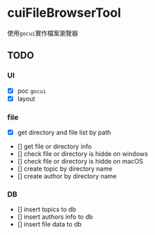 # cuiFileBrowserTool

使用`gocui`實作檔案瀏覽器

## TODO

### UI

- [X] poc `gocui`
- [X] layout

### file
- [X] get directory and file list by path
- [] get file or directory info
- [] check file or directory is hidde on windows
- [] check file or directory is hidde on macOS
- [] create topic by directory name
- [] create author by directory name

### DB
- [] insert topics to db
- [] insert authors info to db
- [] insert file data to db

